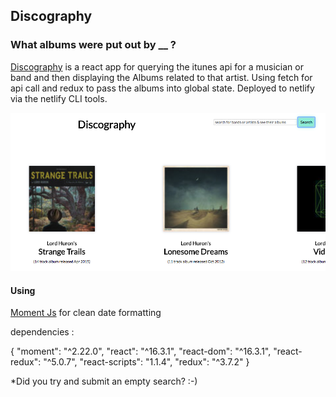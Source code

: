 ## Discography

### What albums were put out by **\_\_** ?

[Discography](https://discography.netlify.com/) is a react app for querying the itunes api for a musician or band and then displaying the Albums related to that artist. Using fetch for api call and redux to pass the albums into global state. Deployed to netlify via the netlify CLI tools. 

![Disco Screen Shot](https://github.com/NickFoden/discography/blob/master/public/discoScreenShot.png?raw=true)

#### Using

[Moment Js](https://momentjs.com/) for clean date formatting

dependencies :

{
"moment": "^2.22.0",
"react": "^16.3.1",
"react-dom": "^16.3.1",
"react-redux": "^5.0.7",
"react-scripts": "1.1.4",
"redux": "^3.7.2"
}

\*Did you try and submit an empty search? :-)
